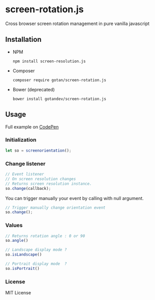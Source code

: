 # screen-rotation.js
Cross browser screen rotation management in pure vanilla javascript

## Installation 

* NPM
    ```
    npm install screen-resolution.js
    ```
* Composer
    ```
    composer require gotan/screen-rotation.js
    ```
  
* Bower (deprecated)
    ```
    bower install gotandev/screen-rotation.js
    ```

## Usage

Full example on [CodePen](https://codepen.io/damiencuvillier/pen/wvevKPa)

### Initialization

```js
let so = screenorientation();
```

### Change listener
```js
// Event listener 
// On screen resolution changes
// Returns screen resolution instance.
so.change(callback);
```

You can trigger manually your event by calling with null argument. 
```js
// Trigger manually change orientation event
so.change(); 
```
### Values
```js
// Returns rotation angle : 0 or 90
so.angle()

// Landscape display mode ? 
so.isLandscape()

// Portrait display mode  ?
so.isPortrait()

```

### License

MIT License

